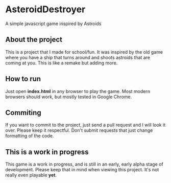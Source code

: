 # AsteroidDestroyer
A simple javascript game inspired by Astroids

## About the project
This is a project that I made for school/fun. It was inspired by the old game where you have a ship that turns around and shoots
astroids that are coming at you. This is like a remake but adding more.

## How to run
Just open __index.html__ in any browser to play the game. Most modern browsers should work, but mostly tested in Google Chrome.

## Commiting
If you want to commit to the project, just send a pull request and I will look it over. Please keep it respectful. Don't submit
requests that just change formatting of the code.

## This is a work in progress
This game is a work in progress, and is still in an early, early alpha stage of development. Please keep that in mind when viewing
this project. It's not really even playable __yet__.
